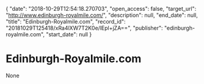 {
  "date": "2018-10-29T12:54:18.270703", 
  "open_access": false, 
  "target_url": "http://www.edinburgh-royalmile.com/", 
  "description": null, 
  "end_date": null, 
  "title": "Edinburgh-Royalmile.com", 
  "record_id": "20181029T125418/xRa4lXW7T2K0e/lEpl+jZA==", 
  "publisher": "edinburgh-royalmile.com", 
  "start_date": null
}

# Edinburgh-Royalmile.com

None